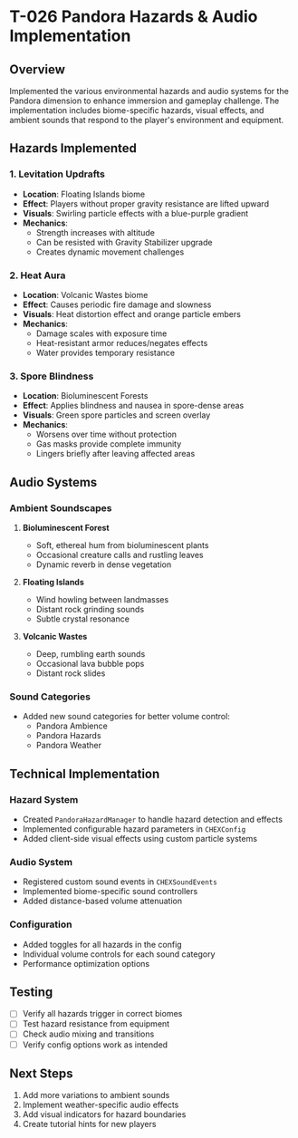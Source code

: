 # T-026 Pandora Hazards & Audio Implementation

## Overview
Implemented the various environmental hazards and audio systems for the Pandora dimension to enhance immersion and gameplay challenge. The implementation includes biome-specific hazards, visual effects, and ambient sounds that respond to the player's environment and equipment.

## Hazards Implemented

### 1. Levitation Updrafts
- **Location**: Floating Islands biome
- **Effect**: Players without proper gravity resistance are lifted upward
- **Visuals**: Swirling particle effects with a blue-purple gradient
- **Mechanics**:
  - Strength increases with altitude
  - Can be resisted with Gravity Stabilizer upgrade
  - Creates dynamic movement challenges

### 2. Heat Aura
- **Location**: Volcanic Wastes biome
- **Effect**: Causes periodic fire damage and slowness
- **Visuals**: Heat distortion effect and orange particle embers
- **Mechanics**:
  - Damage scales with exposure time
  - Heat-resistant armor reduces/negates effects
  - Water provides temporary resistance

### 3. Spore Blindness
- **Location**: Bioluminescent Forests
- **Effect**: Applies blindness and nausea in spore-dense areas
- **Visuals**: Green spore particles and screen overlay
- **Mechanics**:
  - Worsens over time without protection
  - Gas masks provide complete immunity
  - Lingers briefly after leaving affected areas

## Audio Systems

### Ambient Soundscapes
1. **Bioluminescent Forest**
   - Soft, ethereal hum from bioluminescent plants
   - Occasional creature calls and rustling leaves
   - Dynamic reverb in dense vegetation

2. **Floating Islands**
   - Wind howling between landmasses
   - Distant rock grinding sounds
   - Subtle crystal resonance

3. **Volcanic Wastes**
   - Deep, rumbling earth sounds
   - Occasional lava bubble pops
   - Distant rock slides

### Sound Categories
- Added new sound categories for better volume control:
  - Pandora Ambience
  - Pandora Hazards
  - Pandora Weather

## Technical Implementation

### Hazard System
- Created `PandoraHazardManager` to handle hazard detection and effects
- Implemented configurable hazard parameters in `CHEXConfig`
- Added client-side visual effects using custom particle systems

### Audio System
- Registered custom sound events in `CHEXSoundEvents`
- Implemented biome-specific sound controllers
- Added distance-based volume attenuation

### Configuration
- Added toggles for all hazards in the config
- Individual volume controls for each sound category
- Performance optimization options

## Testing
- [ ] Verify all hazards trigger in correct biomes
- [ ] Test hazard resistance from equipment
- [ ] Check audio mixing and transitions
- [ ] Verify config options work as intended

## Next Steps
1. Add more variations to ambient sounds
2. Implement weather-specific audio effects
3. Add visual indicators for hazard boundaries
4. Create tutorial hints for new players
